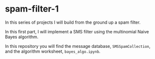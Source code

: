 # spam-filter-1
In this series of projects I will build from the ground up a spam filter.

In this first part, I will implement a SMS filter using the multinomial Naive Bayes algorithm.

In this repository you will find the message database, `SMSSpamCollection`, and the algorithm worksheet, `bayes_algo.ipynb`.
